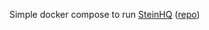 Simple docker compose to run [SteinHQ](https://steinhq.com/) ([repo](https://github.com/SteinHQ/Stein))